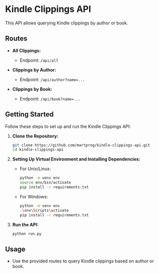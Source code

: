 # Kindle Clippings API

This API allows querying Kindle clippings by author or book.

## Routes

- **All Clippings:**
  - Endpoint: `/api/all`

- **Clippings by Author:**
  - Endpoint: `/api/author?name=...`

- **Clippings by Book:**
  - Endpoint: `/api/book?name=...`

## Getting Started

Follow these steps to set up and run the Kindle Clippings API:

1. **Clone the Repository:**
    ```bash
    git clone https://github.com/martprog/kindle-clippings-api.git
    cd kindle-clippings-api
    ```

2. **Setting Up Virtual Environment and Installing Dependencies:**
    - For Unix/Linux:
        ```bash
        python -m venv env
        source env/bin/activate
        pip install -r requirements.txt
        ```

    - For Windows:
        ```bash
        python -m venv env
        .\env\Scripts\activate
        pip install -r requirements.txt
        ```

3. **Run the API:**
    ```bash
    python run.py
    ```

## Usage

- Use the provided routes to query Kindle clippings based on author or book.
